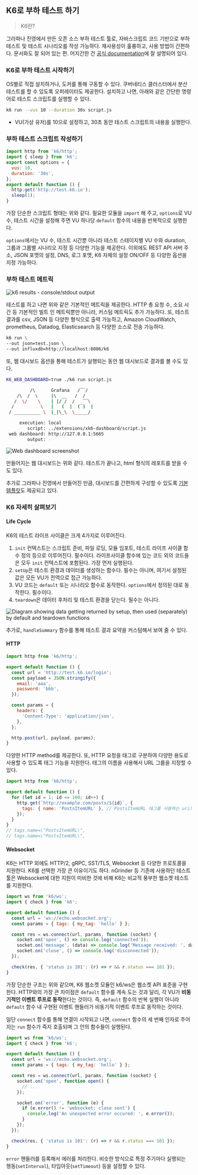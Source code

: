 ## K6로 부하 테스트 하기

> K6란?

그라파나 진영에서 만든 오픈 소스 부하 테스트 툴로, 자바스크립트 코드 기반으로 부하 테스트 및 테스트 시나리오를 작성 가능하다. 재사용성이 훌륭하고, 사용 방법이 간편하다. 문서화도 잘 되어 있는 편. 어지간한 건 [공식 documentation](https://grafana.com/docs/k6/latest/)에 잘 설명되어 있다.

### K6로 부하 테스트 시작하기

OS별로 직접 설치하거나, 도커를 통해 구동할 수 있다. 쿠버네티스 클러스터에서 분산 테스트를 할 수 있도록 오퍼레이터도 제공한다. 설치하고 나면, 아래와 같은 간단한 명령어로 테스트 스크립트를 실행할 수 있다.

```bash
k6 run --vus 10 --duration 30s script.js
```

* VU(가상 유저)를 10으로 설정하고, 30초 동안 테스트 스크립트의 내용을 실행한다.

### 부하 테스트 스크립트 작성하기

```javascript
import http from 'k6/http';
import { sleep } from 'k6';
export const options = {
  vus: 10,
  duration: '30s',
};
export default function () {
  http.get('http://test.k6.io');
  sleep(1);
}
```

가장 단순한 스크립트 형태는 위와 같다. 필요한 모듈을 `import` 해 주고, `options`로 VU 수, 테스트 시간을 설정해 주면 VU 하나당 `default` 함수의 내용을 반복적으로 실행한다. 

`options`에서는 VU 수, 테스트 시간뿐 아니라 테스트 스테이지별 VU 수와 duration, 그룹과 그룹별 시나리오 지정 등 다양한 기능을 제공한다. 이외에도 REST API 서버 주소, JSON 포맷의 설정, DNS, 로그 포맷, K6 자체의 설정 ON/OFF 등 다양한 옵션을 지정 가능하다. 

### 부하 테스트 메트릭

![k6 results - console/stdout output](https://grafana.com/media/docs/k6-oss/k6-results-stdout.png)

테스트를 하고 나면 위와 같은 기본적인 메트릭을 제공한다. HTTP 총 요청 수, 소요 시간 등 기본적인 빌트 인 메트릭뿐만 아니라, 커스텀 메트릭도 추가 가능하다. 또, 테스트 결과를 csv, JSON 등 다양한 형식으로 출력 가능하고, Amazon CloudWatch, prometheus, Datadog, Elasticsearch 등 다양한 소스로 전송 가능하다.

```bash
k6 run \
--out json=test.json \
--out influxdb=http://localhost:8086/k6
```

또, 웹 대시보드 옵션을 통해 테스트가 실행되는 동안 웹 대시보드로 결과를 볼 수도 있다.

```bash 
K6_WEB_DASHBOARD=true ./k6 run script.js

         /\      Grafana   /‾‾/
    /\  /  \     |\  __   /  /
   /  \/    \    | |/ /  /   ‾‾\
  /          \   |   (  |  (‾)  |
 / __________ \  |_|\_\  \_____/

     execution: local
        script: ../extensions/xk6-dashboard/script.js
 web dashboard: http://127.0.0.1:5665
        output: -
```

![Web dashboard screenshot](https://grafana.com/media/docs/k6-oss/web-dashboard-overview.png)

만들어지는 웹 대시보드는 위와 같다. 테스트가 끝나고, html 형식의 레포트를 받을 수도 있다.

추가로 그라파나 진영에서 만들어진 만큼, 대시보드를 간편하게 구성할 수 있도록 [기본 템플릿](https://github.com/grafana/xk6-output-prometheus-remote/tree/main/grafana/dashboards)도 제공되고 있다.

### K6 자세히 살펴보기

#### Life Cycle

K6의 테스트 라이프 사이클은 크게 4가지로 이루어진다.

1. `init` 컨텍스트는 스크립트 준비, 파일 로딩, 모듈 임포트, 테스트 라이프 사이클 함수 정의 등으로 이루어진다. 필수이다. 라이프사이클 함수에 있는 코드 외의 코드들은 모두 `init` 컨텍스트에 포함된다. 가장 먼저 실행된다.
2. `setUp`은 테스트 환경과 데이터를 생성하는 함수다. 필수는 아니며, 여기서 설정된 값은 모든 VU가 전역으로 접근 가능하다.
3. VU 코드는 `default` 또는 시나리오 함수로 동작한다. `options`에서 정의된 대로 동작한다. 필수이다.
4. `teardown`은 데이터 후처리 및 테스트 환경을 닫는다. 필수는 아니다.

![Diagram showing data getting returned by setup, then used (separately) by default and teardown functions](https://grafana.com/media/docs/k6-oss/lifecycle.png)

추가로, `handleSummary` 함수를 통해 테스트 결과 요약을 커스텀해서 보여 줄 수 있다.

#### HTTP

```javascript
import http from 'k6/http';

export default function () {
  const url = 'http://test.k6.io/login';
  const payload = JSON.stringify({
    email: 'aaa',
    password: 'bbb',
  });

  const params = {
    headers: {
      'Content-Type': 'application/json',
    },
  };

  http.post(url, payload, params);
}
```

다양한 HTTP method를 제공한다. 또, HTTP 요청을 태그로 구분하여 다양한 용도로 사용할 수 있도록 태그 기능을 지원한다. 태그의 이름을 사용해서 URL 그룹을 지정할 수 있다.

```javascript
import http from 'k6/http';

export default function () {
  for (let id = 1; id <= 100; id++) {
    http.get(`http://example.com/posts/${id}`, {
      tags: { name: 'PostsItemURL' }, // PostsItemURL 태그를 사용하는 uri의 메트릭을 따로 추출하는 등의 기능 사용 가능
    });
  }
}
// tags.name=\"PostsItemURL\",
// tags.name=\"PostsItemURL\",
```

#### Websocket

K6는 HTTP 외에도 HTTP/2, gRPC, SST/TLS, Websocket 등 다양한 프로토콜을 지원한다. K6를 선택한 가장 큰 이유이기도 하다. nGrinder 등 기존에 사용하던 테스트 툴은 Websocket에 대한 지원이 미비한 것에 비해 K6는 비교적 풍부한 웹소켓 테스트를 지원한다.

```javascript
import ws from 'k6/ws';
import { check } from 'k6';

export default function () {
  const url = 'ws://echo.websocket.org';
  const params = { tags: { my_tag: 'hello' } };

  const res = ws.connect(url, params, function (socket) {
    socket.on('open', () => console.log('connected'));
    socket.on('message', (data) => console.log('Message received: ', data));
    socket.on('close', () => console.log('disconnected'));
  });

  check(res, { 'status is 101': (r) => r && r.status === 101 });
}
```

가장 단순한 구조는 위와 같으며, K6 웹소켓 모듈인 k6/ws은 웹소켓 API 표준을 구현한다. HTTP와의 가장 큰 차이점은 `default` 함수를 계속 도는 것과 달리, 각 VU가 **비동기적인 이벤트 루프로 동작**한다는 것이다. 즉, `default` 함수의 반복 실행이 아니라 `default` 함수 내 구현된 이벤트 핸들러가 비동기적 이벤트 루프로 동작하는 것이다.

일단 `connect` 함수를 통해 연결이 시작되고 나면, `connect` 함수의 세 번째 인자로 주어지는 `run` 함수가 즉지 호출되며 그 안의 함수들이 실행된다. 

```javascript
import ws from 'k6/ws';
import { check } from 'k6';

export default function () {
  const url = 'ws://echo.websocket.org';
  const params = { tags: { my_tag: 'hello' } };

  const res = ws.connect(url, params, function (socket) {
    socket.on('open', function open() {
      // ...
    });

    socket.on('error', function (e) {
      if (e.error() != 'websocket: close sent') {
        console.log('An unexpected error occured: ', e.error());
      }
    });
  });

  check(res, { 'status is 101': (r) => r && r.status === 101 });
}
```

`error` 핸들러를 등록해서 에러를 처리한다. 비슷한 방식으로 특정 주기마다 실행되는 행동(`setInterval`), 타임아웃(`setTimeout`) 등을 설정할 수 있다.